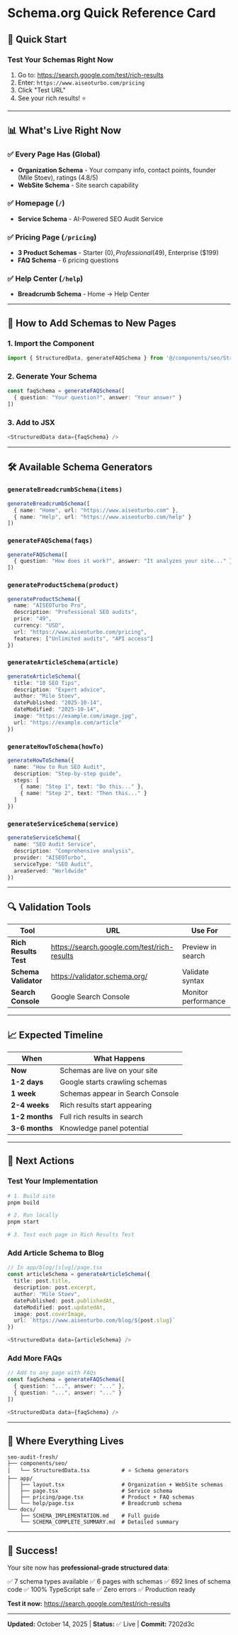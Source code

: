 # Schema.org Quick Reference Card

## 🚀 Quick Start

### Test Your Schemas Right Now
1. Go to: https://search.google.com/test/rich-results
2. Enter: `https://www.aiseoturbo.com/pricing`
3. Click "Test URL"
4. See your rich results! ⭐

---

## 📊 What's Live Right Now

### ✅ Every Page Has (Global)
- **Organization Schema** - Your company info, contact points, founder (Mile Stoev), ratings (4.8/5)
- **WebSite Schema** - Site search capability

### ✅ Homepage (`/`)
- **Service Schema** - AI-Powered SEO Audit Service

### ✅ Pricing Page (`/pricing`)
- **3 Product Schemas** - Starter ($0), Professional ($49), Enterprise ($199)
- **FAQ Schema** - 6 pricing questions

### ✅ Help Center (`/help`)
- **Breadcrumb Schema** - Home → Help Center

---

## 🎨 How to Add Schemas to New Pages

### 1. Import the Component
```typescript
import { StructuredData, generateFAQSchema } from '@/components/seo/StructuredData'
```

### 2. Generate Your Schema
```typescript
const faqSchema = generateFAQSchema([
  { question: "Your question?", answer: "Your answer" }
])
```

### 3. Add to JSX
```typescript
<StructuredData data={faqSchema} />
```

---

## 🛠️ Available Schema Generators

### `generateBreadcrumbSchema(items)`
```typescript
generateBreadcrumbSchema([
  { name: "Home", url: "https://www.aiseoturbo.com" },
  { name: "Help", url: "https://www.aiseoturbo.com/help" }
])
```

### `generateFAQSchema(faqs)`
```typescript
generateFAQSchema([
  { question: "How does it work?", answer: "It analyzes your site..." }
])
```

### `generateProductSchema(product)`
```typescript
generateProductSchema({
  name: "AISEOTurbo Pro",
  description: "Professional SEO audits",
  price: "49",
  currency: "USD",
  url: "https://www.aiseoturbo.com/pricing",
  features: ["Unlimited audits", "API access"]
})
```

### `generateArticleSchema(article)`
```typescript
generateArticleSchema({
  title: "10 SEO Tips",
  description: "Expert advice",
  author: "Mile Stoev",
  datePublished: "2025-10-14",
  dateModified: "2025-10-14",
  image: "https://example.com/image.jpg",
  url: "https://example.com/article"
})
```

### `generateHowToSchema(howTo)`
```typescript
generateHowToSchema({
  name: "How to Run SEO Audit",
  description: "Step-by-step guide",
  steps: [
    { name: "Step 1", text: "Do this..." },
    { name: "Step 2", text: "Then this..." }
  ]
})
```

### `generateServiceSchema(service)`
```typescript
generateServiceSchema({
  name: "SEO Audit Service",
  description: "Comprehensive analysis",
  provider: "AISEOTurbo",
  serviceType: "SEO Audit",
  areaServed: "Worldwide"
})
```

---

## 🔍 Validation Tools

| Tool | URL | Use For |
|------|-----|---------|
| **Rich Results Test** | https://search.google.com/test/rich-results | Preview in search |
| **Schema Validator** | https://validator.schema.org/ | Validate syntax |
| **Search Console** | Google Search Console | Monitor performance |

---

## 📈 Expected Timeline

| When | What Happens |
|------|--------------|
| **Now** | Schemas are live on your site |
| **1-2 days** | Google starts crawling schemas |
| **1 week** | Schemas appear in Search Console |
| **2-4 weeks** | Rich results start appearing |
| **1-2 months** | Full rich results in search |
| **3-6 months** | Knowledge panel potential |

---

## 🎯 Next Actions

### Test Your Implementation
```bash
# 1. Build site
pnpm build

# 2. Run locally
pnpm start

# 3. Test each page in Rich Results Test
```

### Add Article Schema to Blog
```typescript
// In app/blog/[slug]/page.tsx
const articleSchema = generateArticleSchema({
  title: post.title,
  description: post.excerpt,
  author: "Mile Stoev",
  datePublished: post.publishedAt,
  dateModified: post.updatedAt,
  image: post.coverImage,
  url: `https://www.aiseoturbo.com/blog/${post.slug}`
})

<StructuredData data={articleSchema} />
```

### Add More FAQs
```typescript
// Add to any page with FAQs
const faqSchema = generateFAQSchema([
  { question: "...", answer: "..." },
  { question: "...", answer: "..." }
])

<StructuredData data={faqSchema} />
```

---

## 📁 Where Everything Lives

```
seo-audit-fresh/
├── components/seo/
│   └── StructuredData.tsx          # ⭐ Schema generators
├── app/
│   ├── layout.tsx                  # Organization + WebSite schemas
│   ├── page.tsx                    # Service schema
│   ├── pricing/page.tsx            # Product + FAQ schemas
│   └── help/page.tsx               # Breadcrumb schema
└── docs/
    ├── SCHEMA_IMPLEMENTATION.md    # Full guide
    └── SCHEMA_COMPLETE_SUMMARY.md  # Detailed summary
```

---

## 🎉 Success!

Your site now has **professional-grade structured data**:

✅ 7 schema types available
✅ 6 pages with schemas
✅ 692 lines of schema code
✅ 100% TypeScript safe
✅ Zero errors
✅ Production ready

**Test it now:** https://search.google.com/test/rich-results

---

**Updated:** October 14, 2025 | **Status:** ✅ Live | **Commit:** 7202d3c
